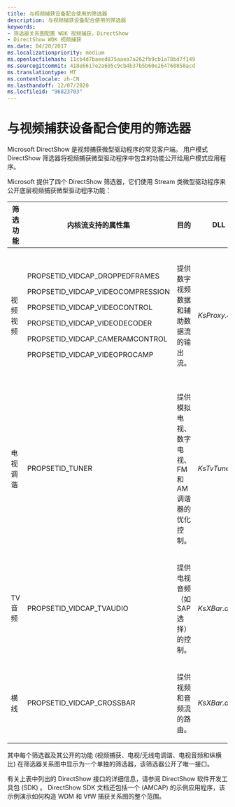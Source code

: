 ```yaml
---
title: 与视频捕获设备配合使用的筛选器
description: 与视频捕获设备配合使用的筛选器
keywords:
- 筛选器关系图配置 WDK 视频捕获，DirectShow
- DirectShow WDK 视频捕获
ms.date: 04/20/2017
ms.localizationpriority: medium
ms.openlocfilehash: 11cb4d7baeed875aaea7a262fb9cb1a78bd7f149
ms.sourcegitcommit: 418e6617e2a695c9cb4b37b5b60e264760858acd
ms.translationtype: MT
ms.contentlocale: zh-CN
ms.lasthandoff: 12/07/2020
ms.locfileid: "96823703"
---
```

# <a name="filters-used-with-the-video-capture-devices"></a>与视频捕获设备配合使用的筛选器


Microsoft DirectShow 是视频捕获微型驱动程序的常见客户端。 用户模式 DirectShow 筛选器将视频捕获微型驱动程序中包含的功能公开给用户模式应用程序。

Microsoft 提供了四个 DirectShow 筛选器，它们使用 Stream 类微型驱动程序来公开底层视频捕获微型驱动程序功能：

<table>
<colgroup>
<col width="20%" />
<col width="20%" />
<col width="20%" />
<col width="20%" />
<col width="20%" />
</colgroup>
<thead>
<tr class="header">
<th>筛选功能</th>
<th>内核流支持的属性集</th>
<th>目的</th>
<th>DLL</th>
<th>已公开 DirectShow 接口</th>
</tr>
</thead>
<tbody>
<tr class="odd">
<td><p>视频视频</p></td>
<td><p>PROPSETID_VIDCAP_DROPPEDFRAMES</p>
<p>PROPSETID_VIDCAP_VIDEOCOMPRESSION</p>
<p>PROPSETID_VIDCAP_VIDEOCONTROL</p>
<p>PROPSETID_VIDCAP_VIDEODECODER</p>
<p>PROPSETID_VIDCAP_CAMERAMCONTROL</p>
<p>PROPSETID_VIDCAP_VIDEOPROCAMP</p></td>
<td><p>提供数字视频数据和辅助数据流的输出流。</p></td>
<td><p><em>KsProxy.ax</em></p></td>
<td><p><strong>IAMAnalogVideoDecoder</strong></p>
<p><strong>IAMCameraControl</strong></p>
<p><strong>IAMVideoProcAmp</strong></p>
<p><strong>IAMDroppedFrames</strong></p>
<p><strong>IAMStreamConfig</strong></p>
<p><strong>IAMVideoControl</strong></p>
<p><strong>IAMVideoCompression</strong></p>
<p><strong>IAMBufferNegotiation</strong></p></td>
</tr>
<tr class="even">
<td><p>电视调谐</p></td>
<td><p>PROPSETID_TUNER</p></td>
<td><p>提供模拟电视、数字电视、FM 和 AM 调谐器的优化控制。</p></td>
<td><p><em>KsTvTune.ax</em></p></td>
<td><p><strong>IAMTVTuner</strong></p></td>
</tr>
<tr class="odd">
<td><p>TV 音频</p></td>
<td><p>PROPSETID_VIDCAP_TVAUDIO</p></td>
<td><p>提供电视音频（如 SAP 选择）的控制。</p></td>
<td><p><em>KsXBar.ax</em></p></td>
<td><p><strong>IAMTVAudio</strong></p></td>
</tr>
<tr class="even">
<td><p>横线</p></td>
<td><p>PROPSETID_VIDCAP_CROSSBAR</p></td>
<td><p>提供视频和音频流的路由。</p></td>
<td><p><em>KsXBar.ax</em></p></td>
<td><p><strong>IAMCrossbar</strong></p></td>
</tr>
</tbody>
</table>

 

其中每个筛选器及其公开的功能 (视频捕获、电视/无线电调谐、电视音频和纵横比) 在筛选器关系图中显示为一个单独的筛选器，该筛选器公开了唯一接口。

有关上表中列出的 DirectShow 接口的详细信息，请参阅 DirectShow 软件开发工具包 (SDK) 。 DirectShow SDK 文档还包括一个 (AMCAP) 的示例应用程序，该示例演示如何构造 WDM 和 VfW 捕获关系图的整个范围。

 

 




